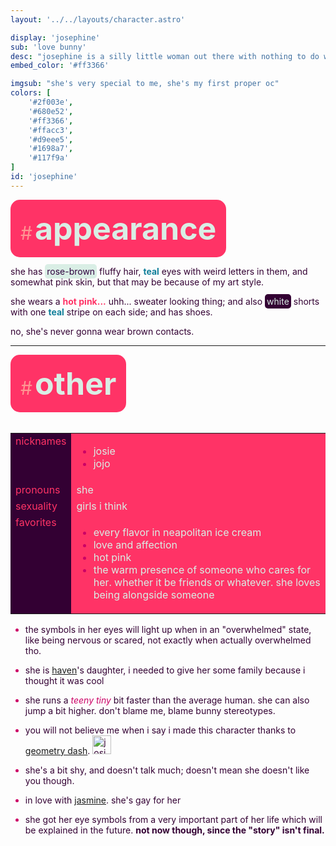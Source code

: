 ```yaml
---
layout: '../../layouts/character.astro'

display: 'josephine'
sub: 'love bunny'
desc: "josephine is a silly little woman out there with nothing to do with her life, other than talk to her friends; and she's 20 years old, what a loser. she ocassionally goes out and do stuff like the regular adult. she does not have a job right now."
embed_color: '#ff3366'

imgsub: "she's very special to me, she's my first proper oc"
colors: [
    '#2f003e',
    '#680e52',
    '#ff3366',
    '#ffacc3',
    '#d9eee5',
    '#1698a7',
    '#117f9a'
]
id: 'josephine'
---
```

<style>
    :root {
        --header-color: #303;
        --header-logo-color-1: #d9eee5;
        --header-logo-color-2: #f36;

        --col-bright: #d9eee5;
        --col-light: #fe9693;
        --col-main: #f36;
        --col-dim: #c06;
        --col-dark: #303;

        --col-bg: #d9eee5;
        --col-char-bg: #117f9a;

        --col-link: #f36;
        --col-link-hover: #f795b6
    }

    html {
        color: var(--col-dark);
    }

    i {
        text-decoration: italic;
        color: var(--col-dim);
    }

    .white {
        color: var(--col-bright);
        background-color: var(--col-dark);
        padding: 3px;
        border-radius: 5px;
    }

    .black {
        color: #2f003e;
        background-color: var(--col-bright);
        padding: 3px;
        border-radius: 5px;
    }

    li::marker {
        color: var(--col-dim);  
    }

    table {
        color: var(--col-bright);
    }
    
    td {
        background-color: var(--col-main);
    }

    td.name {
        background-color: var(--col-dark);
        color: var(--col-main);
        box-shadow: unset;
        align-content: start;
    }
</style>

<section id="appearance" style="text-align: left">

<div style="background-color: var(--col-main); padding: 16px; border-radius: 15px; width: fit-content;">
<a style="text-decoration: none;" href="#appearance">
<span style="font-size: 30px; color: var(--col-light)">#</span>
<span style="font-weight: bolder; font-size: 50px; margin: 0; margin-top: 30px; color: var(--col-bright)">
appearance
</span>
</a>
</div>

she has <span class="black">rose-brown</span> fluffy hair, <span style="color:#117f9a;font-weight: bold;">teal</span> eyes with weird letters in them, and somewhat pink skin, but that may be because of my art style.

she wears a <span style="color:#f36;font-weight: bold;">hot pink...</span> uhh... sweater looking thing; and also <span class="white">white</span> shorts with one <span style="color:#117f9a;font-weight: bold;">teal</span> stripe on each side; and has shoes.

no, she's never gonna wear brown contacts.

</section>

<hr>
<section id="other" style="text-align: left">

<div style="background-color: var(--col-main); padding: 16px; border-radius: 15px; width: fit-content;">
<a style="text-decoration: none;" href="#other">
<span style="font-size: 30px; color: var(--col-light)">#</span>
<span style="font-weight: bolder; font-size: 50px; margin: 0; margin-top: 30px; color: var(--col-bright)">
other
</span>
</a>
</div>

<br>
<table>

<tr>
    <td class="name">nicknames</td>
    <td>

- josie
- jojo

</td>
</tr>

<tr>
    <td class="name">pronouns</td>
    <td>she</td>
</tr>

<tr>
    <td class="name">sexuality</td>
    <td>girls i think</td>
</tr>

<tr>
    <td class="name">favorites</td>
    <td>

- every flavor in neapolitan ice cream
- love and affection
- hot pink
- the warm presence of someone who cares for her. whether it be friends or whatever. she loves being alongside someone

</td>
</tr>
</table>

- the symbols in her eyes will light up when in an "overwhelmed" state, like being nervous or scared, not exactly when actually overwhelmed tho.

- she is [haven](/characters/haven)'s daughter, i needed to give her some family because i thought it was cool

- she runs a <i>teeny tiny</i> bit faster than the average human. she can also jump a bit higher. don't blame me, blame bunny stereotypes.

- you will not believe me when i say i made this character thanks to <a href="https://store.steampowered.com/app/322170/">geometry dash</a>. <img src="/characters/josephine/fuck.png" width="30" title="josie in square game"/>

- she's a bit shy, and doesn't talk much; doesn't mean she doesn't like you though.

- in love with [jasmine](/characters/jasmine). she's gay for her

- she got her eye symbols from a very important part of her life which will be explained in the future. **not now though, since the "story" isn't final.**

</section>